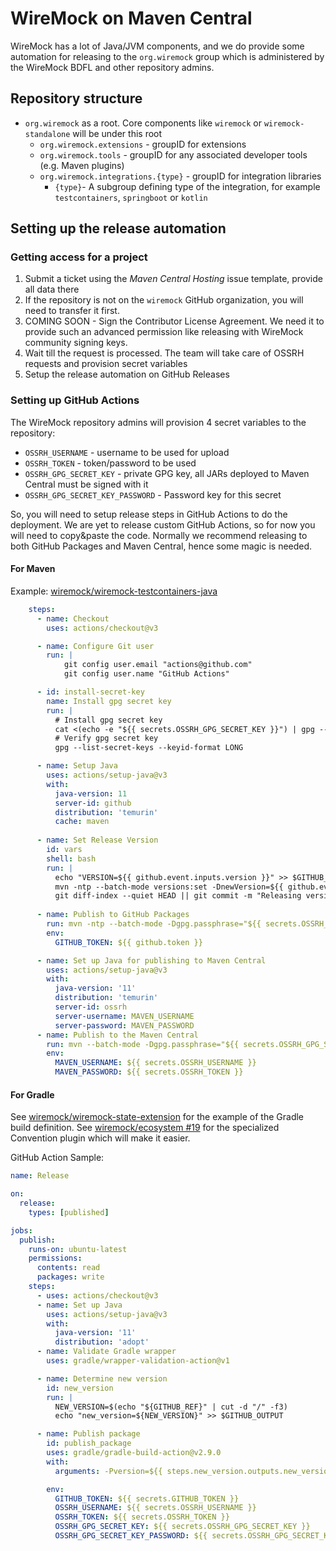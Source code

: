 # WireMock on Maven Central

WireMock has a lot of Java/JVM components,
and we do provide some automation for releasing to
the `org.wiremock` group which is administered by the
WireMock BDFL and other repository admins.

## Repository structure

- `org.wiremock` as a root. Core components like `wiremock` or `wiremock-standalone` will be under this root
  - `org.wiremock.extensions` - groupID for extensions
  - `org.wiremock.tools` - groupID for any associated developer tools (e.g. Maven plugins)
  - `org.wiremock.integrations.{type}` - groupID for integration libraries
    - `{type}`- A subgroup defining type of the integration, for example `testcontainers`, `springboot` or `kotlin`

## Setting up the release automation

### Getting access for a project

1. Submit a ticket using the _Maven Central Hosting_ issue template,
   provide all data there
2. If the repository is not on the `wiremock` GitHub organization,
   you will need to transfer it first.
3. COMING SOON - Sign the Contributor License Agreement.
   We need it to provide such an advanced permission like releasing with
   WireMock community signing keys.
4. Wait till the request is processed.
   The team will take care of OSSRH requests and provision secret variables
5. Setup the release automation on GitHub Releases

### Setting up GitHub Actions

The WireMock repository admins will provision 4 secret variables to the repository:

- `OSSRH_USERNAME` - username to be used for upload
- `OSSRH_TOKEN` - token/password to be used
- `OSSRH_GPG_SECRET_KEY` - private GPG key, all JARs deployed to Maven Central must be signed with it
- `OSSRH_GPG_SECRET_KEY_PASSWORD` - Password key for this secret

So, you will need to setup release steps in GitHub Actions to do the deployment.
We are yet to release custom GitHub Actions,
so for now you will need to copy&paste the code.
Normally we recommend releasing to both GitHub Packages and Maven Central,
hence some magic is needed.

#### For Maven

Example: [wiremock/wiremock-testcontainers-java](https://github.com/wiremock/wiremock-testcontainers-java)

```yaml
    steps:
      - name: Checkout
        uses: actions/checkout@v3

      - name: Configure Git user
        run: |
            git config user.email "actions@github.com"
            git config user.name "GitHub Actions"

      - id: install-secret-key
        name: Install gpg secret key
        run: |
          # Install gpg secret key
          cat <(echo -e "${{ secrets.OSSRH_GPG_SECRET_KEY }}") | gpg --batch --import
          # Verify gpg secret key
          gpg --list-secret-keys --keyid-format LONG

      - name: Setup Java
        uses: actions/setup-java@v3
        with:
          java-version: 11
          server-id: github
          distribution: 'temurin'
          cache: maven
 
      - name: Set Release Version
        id: vars
        shell: bash
        run: |
          echo "VERSION=${{ github.event.inputs.version }}" >> $GITHUB_OUTPUT
          mvn -ntp --batch-mode versions:set -DnewVersion=${{ github.event.inputs.version }}
          git diff-index --quiet HEAD || git commit -m "Releasing version ${{ github.event.inputs.version }}" pom.xml
        
      - name: Publish to GitHub Packages
        run: mvn -ntp --batch-mode -Dgpg.passphrase="${{ secrets.OSSRH_GPG_SECRET_KEY_PASSWORD }}" clean deploy -Prelease
        env:
          GITHUB_TOKEN: ${{ github.token }}

      - name: Set up Java for publishing to Maven Central
        uses: actions/setup-java@v3
        with:
          java-version: '11'
          distribution: 'temurin'
          server-id: ossrh
          server-username: MAVEN_USERNAME
          server-password: MAVEN_PASSWORD
      - name: Publish to the Maven Central
        run: mvn --batch-mode -Dgpg.passphrase="${{ secrets.OSSRH_GPG_SECRET_KEY_PASSWORD }}" clean deploy -Prelease,mavencentral-release
        env:
          MAVEN_USERNAME: ${{ secrets.OSSRH_USERNAME }}
          MAVEN_PASSWORD: ${{ secrets.OSSRH_TOKEN }}
```

#### For Gradle

See [wiremock/wiremock-state-extension](https://github.com/wiremock/wiremock-state-extension) for the example of the Gradle build definition.
See [wiremock/ecosystem #19](https://github.com/wiremock/ecosystem/issues/19) for the specialized Convention plugin which will make it easier.

GitHub Action Sample:

```yaml
name: Release

on:
  release:
    types: [published]

jobs:
  publish:
    runs-on: ubuntu-latest
    permissions:
      contents: read
      packages: write
    steps:
      - uses: actions/checkout@v3
      - name: Set up Java
        uses: actions/setup-java@v3
        with:
          java-version: '11'
          distribution: 'adopt'
      - name: Validate Gradle wrapper
        uses: gradle/wrapper-validation-action@v1

      - name: Determine new version
        id: new_version
        run: |
          NEW_VERSION=$(echo "${GITHUB_REF}" | cut -d "/" -f3)
          echo "new_version=${NEW_VERSION}" >> $GITHUB_OUTPUT

      - name: Publish package
        id: publish_package
        uses: gradle/gradle-build-action@v2.9.0
        with:
          arguments: -Pversion=${{ steps.new_version.outputs.new_version }} publish closeAndReleaseStagingRepository

        env:
          GITHUB_TOKEN: ${{ secrets.GITHUB_TOKEN }}
          OSSRH_USERNAME: ${{ secrets.OSSRH_USERNAME }}
          OSSRH_TOKEN: ${{ secrets.OSSRH_TOKEN }}
          OSSRH_GPG_SECRET_KEY: ${{ secrets.OSSRH_GPG_SECRET_KEY }}
          OSSRH_GPG_SECRET_KEY_PASSWORD: ${{ secrets.OSSRH_GPG_SECRET_KEY_PASSWORD }}
```
